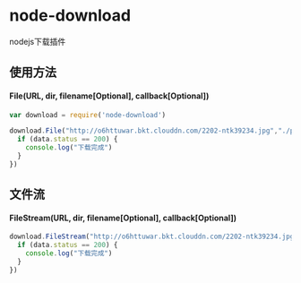 # node-download
nodejs下载插件

## 使用方法
#### File(URL, dir, filename[Optional], callback[Optional])
```js
var download = require('node-download')

download.File("http://o6httuwar.bkt.clouddn.com/2202-ntk39234.jpg","./public/", null, function(data){
  if (data.status == 200) {
    console.log("下载完成")
  }
})
```

## 文件流
#### FileStream(URL, dir, filename[Optional], callback[Optional])
```js
download.FileStream("http://o6httuwar.bkt.clouddn.com/2202-ntk39234.jpg","./", null, function(data){
  if (data.status == 200) {
    console.log("下载完成")
  }
})
```